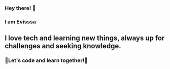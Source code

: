 ### Hey there! 👋 
### I am Evisssa
## I love tech and learning new things, always up for challenges and seeking knowledge.
### 🚀Let's code and learn together!🌱 

